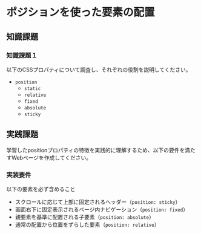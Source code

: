 # ポジションを使った要素の配置

## 知識課題

### 知識課題１

以下のCSSプロパティについて調査し、それぞれの役割を説明してください。

- `position`
  - `static`
  - `relative`
  - `fixed`
  - `absolute`
  - `sticky`

## 実践課題

学習したpositionプロパティの特徴を実践的に理解するため、以下の要件を満たすWebページを作成してください。

### 実装要件

以下の要素を必ず含めること

- スクロールに応じて上部に固定されるヘッダー（`position: sticky`）
- 画面右下に固定表示されるページ内ナビゲーション（`position: fixed`）
- 親要素を基準に配置される子要素（`position: absolute`）
- 通常の配置から位置をずらした要素（`position: relative`）
